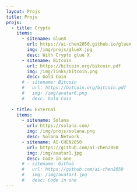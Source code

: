 ```yaml
---
layout: Projs
title: Projs
projs:
  - title: Crypto
    items:
      - sitename: GlueX
        url: https://ai-chen2050.github.io/gluex
        img: /img/projs/glueX.jpg
        desc: With Crypto glue X
      - sitename: Bitcoin
        url: https://bitcoin.org/bitcoin.pdf
        img: /img/links/bitcoin.png
        desc: Gold Coin
      # - sitename: Bitcoin
      #   url: https://bitcoin.org/bitcoin.pdf
      #   img: /img/avatar6.png
      #   desc: Gold Coin
        
  - title: External 
    items:
      - sitename: Solana
        url: https://solana.com/
        img: /img/projs/solana.png
        desc: Solana Network
      - sitename: AI-CHEN2050
        url: https://github.com/ai-chen2050
        img: /img/avatar1.jpg
        desc: Code in one
      # - sitename: Github
      #   url: https://github.com/ai-chen2050
      #   img: /img/avatar1.jpg
      #   desc: Code in one
---
```

